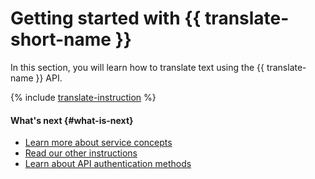 # Getting started with {{ translate-short-name }}

In this section, you will learn how to translate text using the {{ translate-name }} API.

{% include [translate-instruction](../_includes/translate/translate-instruction.md) %}

#### What's next {#what-is-next}

* [Learn more about service concepts](concepts/index.md)
* [Read our other instructions](operations/index.md)
* [Learn about API authentication methods](api-ref/authentication.md)